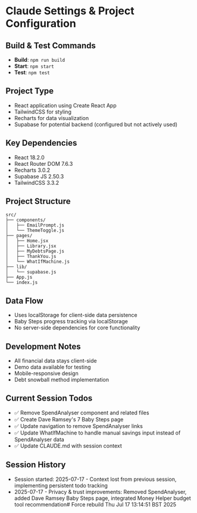 # Claude Settings & Project Configuration

## Build & Test Commands
- **Build**: `npm run build`
- **Start**: `npm start`
- **Test**: `npm test`

## Project Type
- React application using Create React App
- TailwindCSS for styling
- Recharts for data visualization
- Supabase for potential backend (configured but not actively used)

## Key Dependencies
- React 18.2.0
- React Router DOM 7.6.3
- Recharts 3.0.2
- Supabase JS 2.50.3
- TailwindCSS 3.3.2

## Project Structure
```
src/
├── components/
│   ├── EmailPrompt.js
│   └── ThemeToggle.js
├── pages/
│   ├── Home.jsx
│   ├── Library.jsx
│   ├── MyDebtsPage.js
│   ├── ThankYou.js
│   └── WhatIfMachine.js
├── lib/
│   └── supabase.js
├── App.js
└── index.js
```

## Data Flow
- Uses localStorage for client-side data persistence
- Baby Steps progress tracking via localStorage
- No server-side dependencies for core functionality

## Development Notes
- All financial data stays client-side
- Demo data available for testing
- Mobile-responsive design
- Debt snowball method implementation

## Current Session Todos
<!-- This section tracks ongoing work between sessions -->
- ✅ Remove SpendAnalyser component and related files
- ✅ Create Dave Ramsey's 7 Baby Steps page
- ✅ Update navigation to remove SpendAnalyser links
- ✅ Update WhatIfMachine to handle manual savings input instead of SpendAnalyser data
- ✅ Update CLAUDE.md with session context

## Session History
- Session started: 2025-07-17 - Context lost from previous session, implementing persistent todo tracking
- 2025-07-17 - Privacy & trust improvements: Removed SpendAnalyser, added Dave Ramsey Baby Steps page, integrated Money Helper budget tool recommendation# Force rebuild Thu Jul 17 13:14:51 BST 2025
